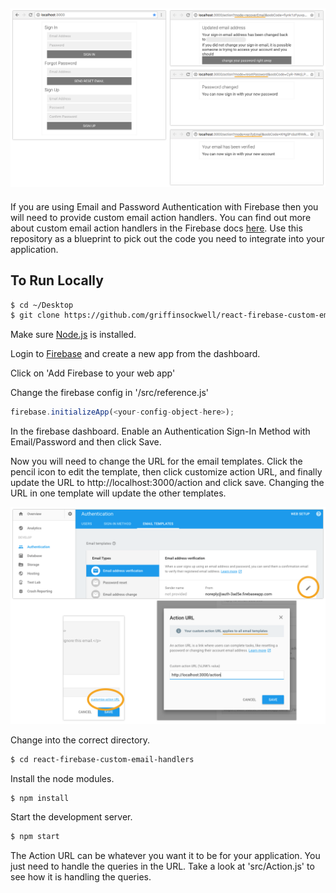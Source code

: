 ![screenshot-1](screenshot-1.png)
---

If you are using Email and Password Authentication with Firebase then you will need to provide custom email action handlers.
You can find out more about custom email action handlers in the Firebase docs [here](https://firebase.google.com/docs/auth/custom-email-handler).
Use this repository as a blueprint to pick out the code you need to integrate into your application.

## To Run Locally

```bash
$ cd ~/Desktop
$ git clone https://github.com/griffinsockwell/react-firebase-custom-email-handlers.git
```

Make sure [Node.js](https://nodejs.org/) is installed.

Login to [Firebase](https://console.firebase.google.com/) and create a new app from the dashboard.

Click on 'Add Firebase to your web app'

Change the firebase config in '/src/reference.js'

```js
firebase.initializeApp(<your-config-object-here>);
```

In the firebase dashboard. Enable an Authentication Sign-In Method with Email/Password and then click Save.

Now you will need to change the URL for the email templates. Click the pencil icon to edit the template, then click customize action URL, and finally update the URL to http://localhost:3000/action and click save. Changing the URL in one template will update the other templates.

![screenshot-2](screenshot-2.png)

Change into the correct directory.
```bash
$ cd react-firebase-custom-email-handlers
```

Install the node modules.
```bash
$ npm install
```

Start the development server.
```bash
$ npm start
```

The Action URL can be whatever you want it to be for your application. You just need to handle the queries in the URL. Take a look at 'src/Action.js' to see how it is handling the queries.
